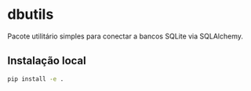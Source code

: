 # dbutils

Pacote utilitário simples para conectar a bancos SQLite via SQLAlchemy.

## Instalação local

```bash
pip install -e .
```
